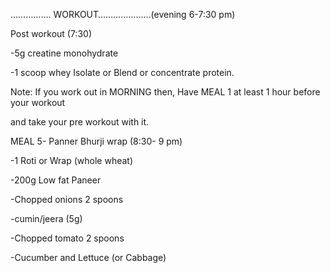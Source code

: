 

……………. WORKOUT…………………(evening 6-7:30 pm)

Post workout (7:30)

-5g creatine monohydrate

-1 scoop whey Isolate or Blend or concentrate protein.

Note: If you work out in MORNING then, Have MEAL 1 at least 1 hour before your workout

and take your pre workout with it.

MEAL 5- Panner Bhurji wrap (8:30- 9 pm)

-1 Roti or Wrap (whole wheat)

-200g Low fat Paneer

-Chopped onions 2 spoons

-cumin/jeera (5g)

-Chopped tomato 2 spoons

-Cucumber and Lettuce (or Cabbage)